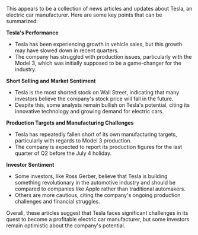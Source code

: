 This appears to be a collection of news articles and updates about Tesla, an electric car manufacturer. Here are some key points that can be summarized:

**Tesla's Performance**

* Tesla has been experiencing growth in vehicle sales, but this growth may have slowed down in recent quarters.
* The company has struggled with production issues, particularly with the Model 3, which was initially supposed to be a game-changer for the industry.

**Short Selling and Market Sentiment**

* Tesla is the most shorted stock on Wall Street, indicating that many investors believe the company's stock price will fall in the future.
* Despite this, some analysts remain bullish on Tesla's potential, citing its innovative technology and growing demand for electric cars.

**Production Targets and Manufacturing Challenges**

* Tesla has repeatedly fallen short of its own manufacturing targets, particularly with regards to Model 3 production.
* The company is expected to report its production figures for the last quarter of Q2 before the July 4 holiday.

**Investor Sentiment**

* Some investors, like Ross Gerber, believe that Tesla is building something revolutionary in the automotive industry and should be compared to companies like Apple rather than traditional automakers.
* Others are more cautious, citing the company's ongoing production challenges and financial struggles.

Overall, these articles suggest that Tesla faces significant challenges in its quest to become a profitable electric car manufacturer, but some investors remain optimistic about the company's potential.